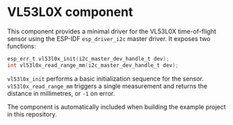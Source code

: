 # VL53L0X component

This component provides a minimal driver for the VL53L0X time-of-flight sensor using the ESP-IDF `esp_driver_i2c` master driver. It exposes two functions:

```c
esp_err_t vl53l0x_init(i2c_master_dev_handle_t dev);
int vl53l0x_read_range_mm(i2c_master_dev_handle_t dev);
```

`vl53l0x_init` performs a basic initialization sequence for the sensor. `vl53l0x_read_range_mm` triggers a single measurement and returns the distance in millimetres, or `-1` on error.

The component is automatically included when building the example project in this repository.
